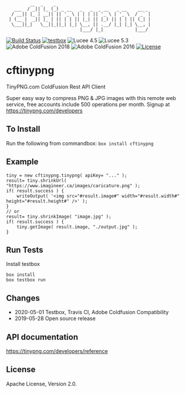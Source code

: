 ```
         __  _    _                                    
   ___  / _|| |_ (_) _ __   _   _  _ __   _ __    __ _ 
  / __|| |_ | __|| || '_ \ | | | || '_ \ | '_ \  / _` |
 | (__ |  _|| |_ | || | | || |_| || |_) || | | || (_| |
  \___||_|   \__||_||_| |_| \__, || .__/ |_| |_| \__, |
                            |___/ |_|            |___/ 
```
[![Build Status](https://travis-ci.com/jordanclark/cftinypng.svg?branch=master)](https://travis-ci.com/jordanclark/cftinypng)
[![testbox](https://img.shields.io/badge/tested%20with-textbox-brightgreen)](https://www.ortussolutions.com/products/testbox)
![Lucee 4.5](https://img.shields.io/badge/lucee-4.5-blue)
![Lucee 5.3](https://img.shields.io/badge/lucee-5.3-blue)
![Adobe ColdFusion 2018](https://img.shields.io/badge/coldfusion-2018-blue)
![Adobe ColdFusion 2016](https://img.shields.io/badge/coldfusion-2016-blue)
[![License](https://img.shields.io/badge/License-Apache2-brightgreen)](https://forgebox.io/view/cftinypng)

# cftinypng
TinyPNG.com ColdFusion Rest API Client

Super easy way to compress PNG & JPG images with this remote web service, free accounts include 500 operations per month. Signup at
https://tinypng.com/developers

## To Install
Run the following from commandbox:
`box install cftinypng`

## Example
```
tiny = new cftinypng.tinypng( apiKey= "..." );
result= tiny.shrinkUrl( "https://www.imagineer.ca/images/caricature.png" );
if( result.success ) {
	writeOutput( '<img src="#result.image#" width="#result.width#" height="#result.height#" />' );
}
// or
result= tiny.shrinkImage( "image.jpg" );
if( result.success ) {
	tiny.getImage( result.image, "./output.jpg" );
}
```

## Run Tests
Install testbox
```
box install
box testbox run
```

## Changes
* 2020-05-01 Testbox, Travis CI, Adobe Coldfusion Compatibility
* 2019-05-28 Open source release

## API documentation
https://tinypng.com/developers/reference

## License
Apache License, Version 2.0.